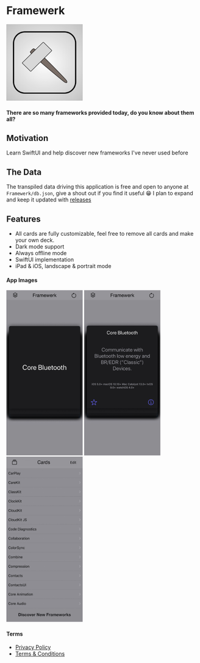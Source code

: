 # Framewerk

<img src="Framewerk/App/Assets.xcassets/AppIcon.appiconset/Icon.png" width="200"> 

#### There are so many frameworks provided today, do you know about them all?

## Motivation

Learn SwiftUI and help discover new frameworks I've never used before

## The Data

The transpiled data driving this application is free and open to anyone at `Framewerk/db.json`, give a shout out if you find it useful 😁 I plan to expand and keep it updated with [releases](https://developer.apple.com/documentation/)

## Features

- All cards are fully customizable, feel free to remove all cards and make your own deck.
- Dark mode support
- Always offline mode
- SwiftUI implementation
- iPad & iOS, landscape & portrait mode

#### App Images
<img src="images/iphone6.5.jpg" width="200">
<img src="images/iphone6.5.1.jpg" width="200">
<img src="images/iphone6.5.2.jpg" width="200">


#### Terms

- [Privacy Policy](./privacy.md)
- [Terms & Conditions](./terms.md)
